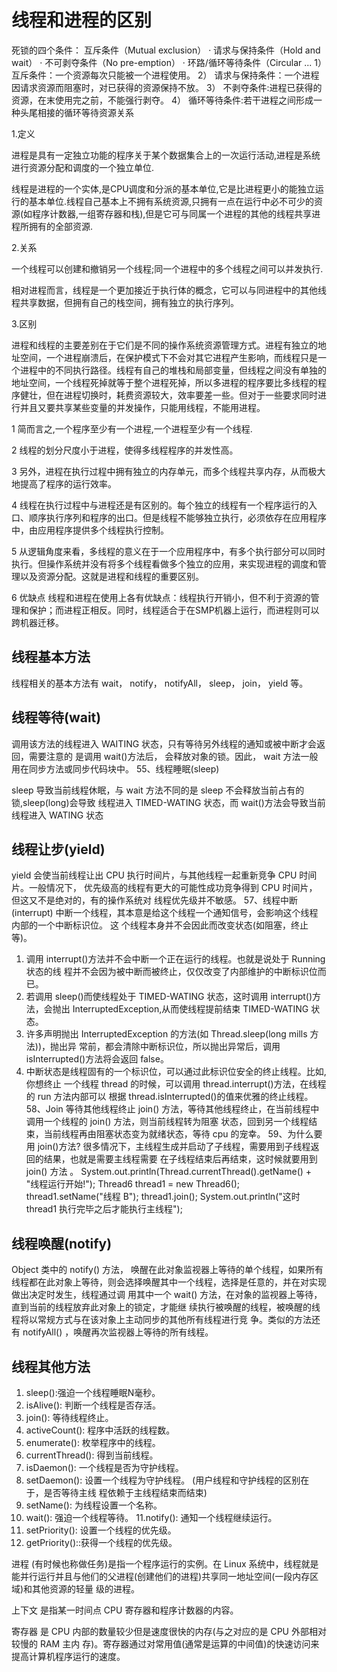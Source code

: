 线程和进程的区别
====

死锁的四个条件：
互斥条件（Mutual exclusion） · 请求与保持条件（Hold and wait） · 不可剥夺条件（No pre-emption） · 环路/循环等待条件（Circular ...
1） 互斥条件：一个资源每次只能被一个进程使用。
2） 请求与保持条件：一个进程因请求资源而阻塞时，对已获得的资源保持不放。
3） 不剥夺条件:进程已获得的资源，在末使用完之前，不能强行剥夺。
4） 循环等待条件:若干进程之间形成一种头尾相接的循环等待资源关系

1.定义

进程是具有一定独立功能的程序关于某个数据集合上的一次运行活动,进程是系统进行资源分配和调度的一个独立单位.

线程是进程的一个实体,是CPU调度和分派的基本单位,它是比进程更小的能独立运行的基本单位.线程自己基本上不拥有系统资源,只拥有一点在运行中必不可少的资源(如程序计数器,一组寄存器和栈),但是它可与同属一个进程的其他的线程共享进程所拥有的全部资源.

2.关系

一个线程可以创建和撤销另一个线程;同一个进程中的多个线程之间可以并发执行.

相对进程而言，线程是一个更加接近于执行体的概念，它可以与同进程中的其他线程共享数据，但拥有自己的栈空间，拥有独立的执行序列。

3.区别

进程和线程的主要差别在于它们是不同的操作系统资源管理方式。进程有独立的地址空间，一个进程崩溃后，在保护模式下不会对其它进程产生影响，而线程只是一个进程中的不同执行路径。线程有自己的堆栈和局部变量，但线程之间没有单独的地址空间，一个线程死掉就等于整个进程死掉，所以多进程的程序要比多线程的程序健壮，但在进程切换时，耗费资源较大，效率要差一些。但对于一些要求同时进行并且又要共享某些变量的并发操作，只能用线程，不能用进程。

1  简而言之,一个程序至少有一个进程,一个进程至少有一个线程.

2 线程的划分尺度小于进程，使得多线程程序的并发性高。

3 另外，进程在执行过程中拥有独立的内存单元，而多个线程共享内存，从而极大地提高了程序的运行效率。

4  线程在执行过程中与进程还是有区别的。每个独立的线程有一个程序运行的入口、顺序执行序列和程序的出口。但是线程不能够独立执行，必须依存在应用程序中，由应用程序提供多个线程执行控制。

5 从逻辑角度来看，多线程的意义在于一个应用程序中，有多个执行部分可以同时执行。但操作系统并没有将多个线程看做多个独立的应用，来实现进程的调度和管理以及资源分配。这就是进程和线程的重要区别。

6 优缺点
线程和进程在使用上各有优缺点：线程执行开销小，但不利于资源的管理和保护；而进程正相反。同时，线程适合于在SMP机器上运行，而进程则可以跨机器迁移。

线程基本方法
---

线程相关的基本方法有 wait， notify， notifyAll， sleep， join， yield 等。

线程等待(wait)
---

调用该方法的线程进入 WAITING 状态，只有等待另外线程的通知或被中断才会返回，需要注意的
是调用 wait()方法后， 会释放对象的锁。因此， wait 方法一般用在同步方法或同步代码块中。 55、线程睡眠(sleep)

sleep 导致当前线程休眠，与 wait 方法不同的是 sleep 不会释放当前占有的锁,sleep(long)会导致 线程进入 TIMED-WATING 状态，而 wait()方法会导致当前线程进入 WATING 状态

线程让步(yield)
---

yield 会使当前线程让出 CPU 执行时间片，与其他线程一起重新竞争 CPU 时间片。一般情况下， 优先级高的线程有更大的可能性成功竞争得到 CPU 时间片， 但这又不是绝对的，有的操作系统对 线程优先级并不敏感。
57、线程中断(interrupt) 中断一个线程，其本意是给这个线程一个通知信号，会影响这个线程内部的一个中断标识位。 这
个线程本身并不会因此而改变状态(如阻塞，终止等)。

1. 调用 interrupt()方法并不会中断一个正在运行的线程。也就是说处于 Running 状态的线
程并不会因为被中断而被终止，仅仅改变了内部维护的中断标识位而已。
2. 若调用 sleep()而使线程处于 TIMED-WATING 状态，这时调用 interrupt()方法，会抛出
InterruptedException,从而使线程提前结束 TIMED-WATING 状态。
3. 许多声明抛出 InterruptedException 的方法(如 Thread.sleep(long mills 方法))，抛出异
常前，都会清除中断标识位，所以抛出异常后，调用 isInterrupted()方法将会返回 false。
4. 中断状态是线程固有的一个标识位，可以通过此标识位安全的终止线程。比如,你想终止 一个线程 thread 的时候，可以调用 thread.interrupt()方法，在线程的 run 方法内部可以 根据 thread.isInterrupted()的值来优雅的终止线程。
58、Join 等待其他线程终止
join() 方法，等待其他线程终止，在当前线程中调用一个线程的 join() 方法，则当前线程转为阻塞
状态，回到另一个线程结束，当前线程再由阻塞状态变为就绪状态，等待 cpu 的宠幸。 59、为什么要用 join()方法?
很多情况下，主线程生成并启动了子线程，需要用到子线程返回的结果，也就是需要主线程需要 在子线程结束后再结束，这时候就要用到 join() 方法 。
  System.out.println(Thread.currentThread().getName() + "线程运行开始!"); Thread6 thread1 = new Thread6();
thread1.setName("线程 B");
thread1.join();
System.out.println("这时 thread1 执行完毕之后才能执行主线程");

线程唤醒(notify)
---

Object 类中的 notify() 方法， 唤醒在此对象监视器上等待的单个线程，如果所有线程都在此对象上等待，则会选择唤醒其中一个线程，选择是任意的，并在对实现做出决定时发生，线程通过调 用其中一个 wait() 方法，在对象的监视器上等待， 直到当前的线程放弃此对象上的锁定，才能继 续执行被唤醒的线程，被唤醒的线程将以常规方式与在该对象上主动同步的其他所有线程进行竞 争。类似的方法还有 notifyAll() ，唤醒再次监视器上等待的所有线程。

线程其他方法
---

1. sleep():强迫一个线程睡眠N毫秒。
2. isAlive(): 判断一个线程是否存活。
3. join(): 等待线程终止。
4. activeCount(): 程序中活跃的线程数。
5. enumerate(): 枚举程序中的线程。
6. currentThread(): 得到当前线程。
7. isDaemon(): 一个线程是否为守护线程。
8. setDaemon(): 设置一个线程为守护线程。 (用户线程和守护线程的区别在于，是否等待主线
程依赖于主线程结束而结束)
9. setName(): 为线程设置一个名称。
10. wait(): 强迫一个线程等待。 11.notify(): 通知一个线程继续运行。
11. setPriority(): 设置一个线程的优先级。
12. getPriority()::获得一个线程的优先级。

进程
(有时候也称做任务)是指一个程序运行的实例。在 Linux 系统中，线程就是能并行运行并且与他们的父进程(创建他们的进程)共享同一地址空间(一段内存区域)和其他资源的轻量 级的进程。

上下文
是指某一时间点 CPU 寄存器和程序计数器的内容。

寄存器
是 CPU 内部的数量较少但是速度很快的内存(与之对应的是 CPU 外部相对较慢的 RAM 主内 存)。寄存器通过对常用值(通常是运算的中间值)的快速访问来提高计算机程序运行的速度。
